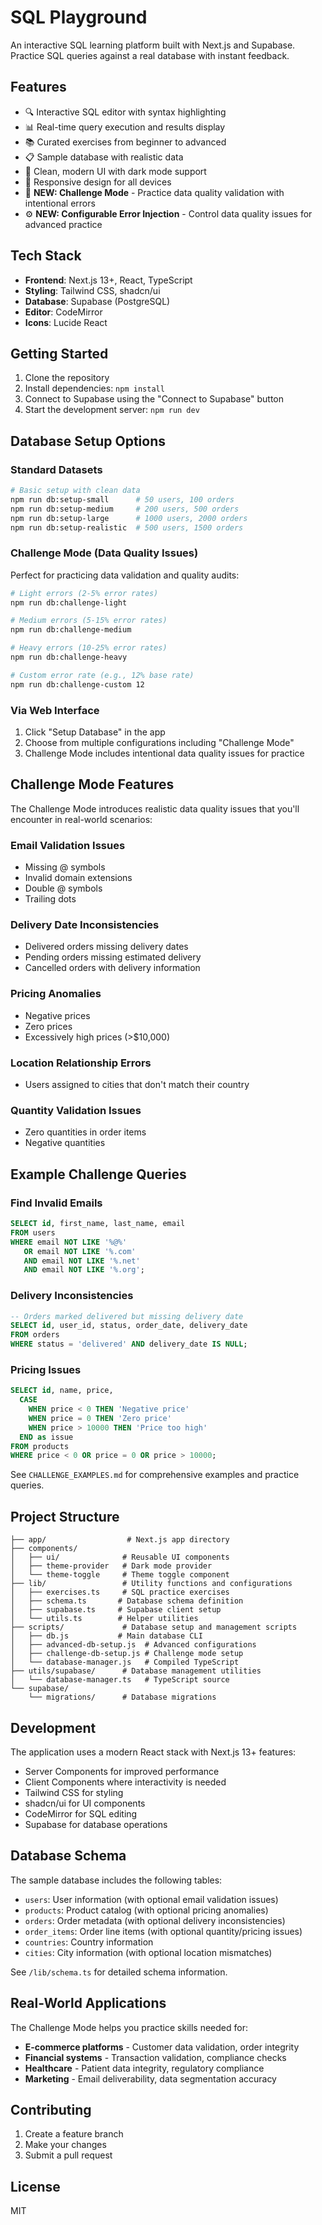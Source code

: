 # SQL Playground

An interactive SQL learning platform built with Next.js and Supabase. Practice SQL queries against a real database with instant feedback.

## Features

- 🔍 Interactive SQL editor with syntax highlighting
- 📊 Real-time query execution and results display
- 📚 Curated exercises from beginner to advanced
- 📋 Sample database with realistic data
- 🎨 Clean, modern UI with dark mode support
- 📱 Responsive design for all devices
- 🐛 **NEW: Challenge Mode** - Practice data quality validation with intentional errors
- ⚙️ **NEW: Configurable Error Injection** - Control data quality issues for advanced practice

## Tech Stack

- **Frontend**: Next.js 13+, React, TypeScript
- **Styling**: Tailwind CSS, shadcn/ui
- **Database**: Supabase (PostgreSQL)
- **Editor**: CodeMirror
- **Icons**: Lucide React

## Getting Started

1. Clone the repository
2. Install dependencies: `npm install`
3. Connect to Supabase using the "Connect to Supabase" button
4. Start the development server: `npm run dev`

## Database Setup Options

### Standard Datasets

```bash
# Basic setup with clean data
npm run db:setup-small      # 50 users, 100 orders
npm run db:setup-medium     # 200 users, 500 orders
npm run db:setup-large      # 1000 users, 2000 orders
npm run db:setup-realistic  # 500 users, 1500 orders
```

### Challenge Mode (Data Quality Issues)

Perfect for practicing data validation and quality audits:

```bash
# Light errors (2-5% error rates)
npm run db:challenge-light

# Medium errors (5-15% error rates)
npm run db:challenge-medium

# Heavy errors (10-25% error rates)
npm run db:challenge-heavy

# Custom error rate (e.g., 12% base rate)
npm run db:challenge-custom 12
```

### Via Web Interface

1. Click "Setup Database" in the app
2. Choose from multiple configurations including "Challenge Mode"
3. Challenge Mode includes intentional data quality issues for practice

## Challenge Mode Features

The Challenge Mode introduces realistic data quality issues that you'll encounter in real-world scenarios:

### Email Validation Issues

- Missing @ symbols
- Invalid domain extensions
- Double @ symbols
- Trailing dots

### Delivery Date Inconsistencies

- Delivered orders missing delivery dates
- Pending orders missing estimated delivery
- Cancelled orders with delivery information

### Pricing Anomalies

- Negative prices
- Zero prices
- Excessively high prices (>$10,000)

### Location Relationship Errors

- Users assigned to cities that don't match their country

### Quantity Validation Issues

- Zero quantities in order items
- Negative quantities

## Example Challenge Queries

### Find Invalid Emails

```sql
SELECT id, first_name, last_name, email
FROM users
WHERE email NOT LIKE '%@%'
   OR email NOT LIKE '%.com'
   AND email NOT LIKE '%.net'
   AND email NOT LIKE '%.org';
```

### Delivery Inconsistencies

```sql
-- Orders marked delivered but missing delivery date
SELECT id, user_id, status, order_date, delivery_date
FROM orders
WHERE status = 'delivered' AND delivery_date IS NULL;
```

### Pricing Issues

```sql
SELECT id, name, price,
  CASE
    WHEN price < 0 THEN 'Negative price'
    WHEN price = 0 THEN 'Zero price'
    WHEN price > 10000 THEN 'Price too high'
  END as issue
FROM products
WHERE price < 0 OR price = 0 OR price > 10000;
```

See `CHALLENGE_EXAMPLES.md` for comprehensive examples and practice queries.

## Project Structure

```
├── app/                  # Next.js app directory
├── components/
│   ├── ui/              # Reusable UI components
│   ├── theme-provider   # Dark mode provider
│   └── theme-toggle     # Theme toggle component
├── lib/                 # Utility functions and configurations
│   ├── exercises.ts     # SQL practice exercises
│   ├── schema.ts       # Database schema definition
│   ├── supabase.ts     # Supabase client setup
│   └── utils.ts        # Helper utilities
├── scripts/             # Database setup and management scripts
│   ├── db.js           # Main database CLI
│   ├── advanced-db-setup.js  # Advanced configurations
│   ├── challenge-db-setup.js # Challenge mode setup
│   └── database-manager.js   # Compiled TypeScript
├── utils/supabase/      # Database management utilities
│   └── database-manager.ts   # TypeScript source
└── supabase/
    └── migrations/      # Database migrations
```

## Development

The application uses a modern React stack with Next.js 13+ features:

- Server Components for improved performance
- Client Components where interactivity is needed
- Tailwind CSS for styling
- shadcn/ui for UI components
- CodeMirror for SQL editing
- Supabase for database operations

## Database Schema

The sample database includes the following tables:

- `users`: User information (with optional email validation issues)
- `products`: Product catalog (with optional pricing anomalies)
- `orders`: Order metadata (with optional delivery inconsistencies)
- `order_items`: Order line items (with optional quantity/pricing issues)
- `countries`: Country information
- `cities`: City information (with optional location mismatches)

See `/lib/schema.ts` for detailed schema information.

## Real-World Applications

The Challenge Mode helps you practice skills needed for:

- **E-commerce platforms** - Customer data validation, order integrity
- **Financial systems** - Transaction validation, compliance checks
- **Healthcare** - Patient data integrity, regulatory compliance
- **Marketing** - Email deliverability, data segmentation accuracy

## Contributing

1. Create a feature branch
2. Make your changes
3. Submit a pull request

## License

MIT
